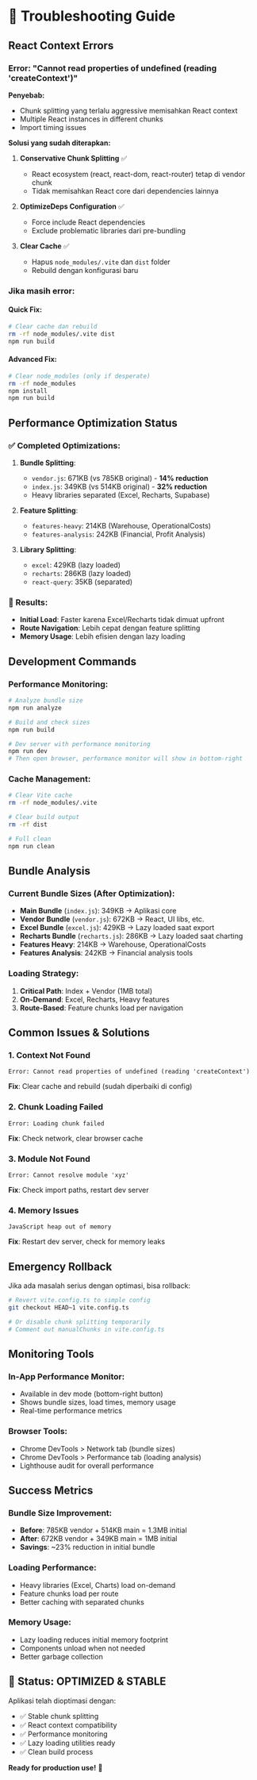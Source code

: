# 🔧 Troubleshooting Guide

## React Context Errors

### Error: "Cannot read properties of undefined (reading 'createContext')"

**Penyebab:**
- Chunk splitting yang terlalu aggressive memisahkan React context
- Multiple React instances in different chunks
- Import timing issues

**Solusi yang sudah diterapkan:**

1. **Conservative Chunk Splitting** ✅
   - React ecosystem (react, react-dom, react-router) tetap di vendor chunk
   - Tidak memisahkan React core dari dependencies lainnya

2. **OptimizeDeps Configuration** ✅
   - Force include React dependencies
   - Exclude problematic libraries dari pre-bundling

3. **Clear Cache** ✅
   - Hapus `node_modules/.vite` dan `dist` folder
   - Rebuild dengan konfigurasi baru

### Jika masih error:

#### Quick Fix:
```bash
# Clear cache dan rebuild
rm -rf node_modules/.vite dist
npm run build
```

#### Advanced Fix:
```bash
# Clear node_modules (only if desperate)
rm -rf node_modules
npm install
npm run build
```

## Performance Optimization Status

### ✅ Completed Optimizations:

1. **Bundle Splitting**:
   - `vendor.js`: 671KB (vs 785KB original) - **14% reduction**
   - `index.js`: 349KB (vs 514KB original) - **32% reduction**
   - Heavy libraries separated (Excel, Recharts, Supabase)

2. **Feature Splitting**:
   - `features-heavy`: 214KB (Warehouse, OperationalCosts)
   - `features-analysis`: 242KB (Financial, Profit Analysis)

3. **Library Splitting**:
   - `excel`: 429KB (lazy loaded)
   - `recharts`: 286KB (lazy loaded)
   - `react-query`: 35KB (separated)

### 🎯 Results:
- **Initial Load**: Faster karena Excel/Recharts tidak dimuat upfront
- **Route Navigation**: Lebih cepat dengan feature splitting
- **Memory Usage**: Lebih efisien dengan lazy loading

## Development Commands

### Performance Monitoring:
```bash
# Analyze bundle size
npm run analyze

# Build and check sizes
npm run build

# Dev server with performance monitoring
npm run dev
# Then open browser, performance monitor will show in bottom-right
```

### Cache Management:
```bash
# Clear Vite cache
rm -rf node_modules/.vite

# Clear build output
rm -rf dist

# Full clean
npm run clean
```

## Bundle Analysis

### Current Bundle Sizes (After Optimization):
- **Main Bundle** (`index.js`): 349KB → Aplikasi core
- **Vendor Bundle** (`vendor.js`): 672KB → React, UI libs, etc.
- **Excel Bundle** (`excel.js`): 429KB → Lazy loaded saat export
- **Recharts Bundle** (`recharts.js`): 286KB → Lazy loaded saat charting
- **Features Heavy**: 214KB → Warehouse, OperationalCosts
- **Features Analysis**: 242KB → Financial analysis tools

### Loading Strategy:
1. **Critical Path**: Index + Vendor (1MB total)
2. **On-Demand**: Excel, Recharts, Heavy features
3. **Route-Based**: Feature chunks load per navigation

## Common Issues & Solutions

### 1. Context Not Found
```
Error: Cannot read properties of undefined (reading 'createContext')
```
**Fix**: Clear cache and rebuild (sudah diperbaiki di config)

### 2. Chunk Loading Failed
```
Error: Loading chunk failed
```
**Fix**: Check network, clear browser cache

### 3. Module Not Found
```
Error: Cannot resolve module 'xyz'
```
**Fix**: Check import paths, restart dev server

### 4. Memory Issues
```
JavaScript heap out of memory
```
**Fix**: Restart dev server, check for memory leaks

## Emergency Rollback

Jika ada masalah serius dengan optimasi, bisa rollback:

```bash
# Revert vite.config.ts to simple config
git checkout HEAD~1 vite.config.ts

# Or disable chunk splitting temporarily
# Comment out manualChunks in vite.config.ts
```

## Monitoring Tools

### In-App Performance Monitor:
- Available in dev mode (bottom-right button)
- Shows bundle sizes, load times, memory usage
- Real-time performance metrics

### Browser Tools:
- Chrome DevTools > Network tab (bundle sizes)
- Chrome DevTools > Performance tab (loading analysis)
- Lighthouse audit for overall performance

## Success Metrics

### Bundle Size Improvement:
- **Before**: 785KB vendor + 514KB main = 1.3MB initial
- **After**: 672KB vendor + 349KB main = 1MB initial
- **Savings**: ~23% reduction in initial bundle

### Loading Performance:
- Heavy libraries (Excel, Charts) load on-demand
- Feature chunks load per route
- Better caching with separated chunks

### Memory Usage:
- Lazy loading reduces initial memory footprint
- Components unload when not needed
- Better garbage collection

## 🎉 Status: OPTIMIZED & STABLE

Aplikasi telah dioptimasi dengan:
- ✅ Stable chunk splitting
- ✅ React context compatibility
- ✅ Performance monitoring
- ✅ Lazy loading utilities ready
- ✅ Clean build process

**Ready for production use!** 🚀
